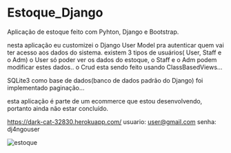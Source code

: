 # Estoque_Django

Aplicação de estoque feito com Pyhton, Django e Bootstrap.

nesta aplicação eu customizei o Django User Model pra autenticar quem vai ter acesso aos dados do sistema.
existem 3 tipos de usuários( User, Staff e o Adm)
o User só poder ver os dados do estoque, o Staff e o Adm podem modificar estes dados..
o Crud esta sendo feito usando ClassBasedViews...

SQLite3 como base de dados(banco de dados padrão do Django)
foi implementado paginação...

esta aplicação é parte de um ecommerce que estou desenvolvendo, portanto ainda não estar concluído.

https://dark-cat-32830.herokuapp.com/
usuario: user@gmail.com
senha: dj4ngouser




![estoque](https://user-images.githubusercontent.com/32337958/199051329-39de477a-201c-466a-8b06-76a610e8e6c8.png)

